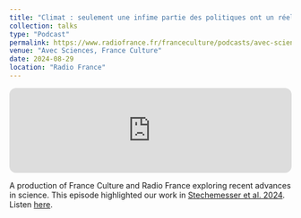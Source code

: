 ```yaml
---
title: "Climat : seulement une infime partie des politiques ont un réel impact"
collection: talks
type: "Podcast"
permalink: https://www.radiofrance.fr/franceculture/podcasts/avec-sciences/climat-une-infime-partie-des-politiques-ont-un-reel-impact-4190342
venue: "Avec Sciences, France Culture"
date: 2024-08-29
location: "Radio France"
---
```


<iframe style="border-radius:12px" src="https://open.spotify.com/embed/episode/4BK58vvY2WeBUHuslBhaWi?utm_source=generator" width="100%" height="152" frameBorder="0" allowfullscreen="" allow="autoplay; clipboard-write; encrypted-media; fullscreen; picture-in-picture" loading="lazy"></iframe>

A production of France Culture and Radio France exploring recent advances in science. This episode highlighted our work in [Stechemesser et al. 2024](https://www.science.org/doi/10.1126/science.adl6547). Listen [here](https://www.radiofrance.fr/franceculture/podcasts/avec-sciences/climat-une-infime-partie-des-politiques-ont-un-reel-impact-4190342).

